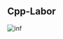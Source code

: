 ## Cpp-Labor 

![inf](https://user-images.githubusercontent.com/63748847/96006332-a93be200-0e3d-11eb-8e43-3aaac8545b8a.png)
